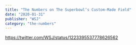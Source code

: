```yaml
---
title: "The Numbers on The Superbowl’s Custom-Made Field"
date: "2020-01-31"
publisher: "WSJ"
category: "the-numbers"
---
```


https://twitter.com/WSJ/status/1223395537778626562
